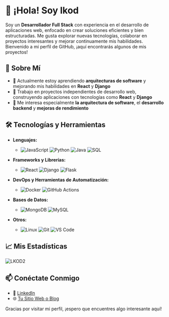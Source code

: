 # 👋 ¡Hola! Soy lkod

Soy un **Desarrollador Full Stack** con experiencia en el desarrollo de aplicaciones web, enfocado en crear soluciones eficientes y bien estructuradas. Me gusta explorar nuevas tecnologías, colaborar en proyectos interesantes y mejorar continuamente mis habilidades. Bienvenido a mi perfil de GitHub, ¡aquí encontrarás algunos de mis proyectos!

## 🚀 Sobre Mí

- 🌱 Actualmente estoy aprendiendo **arquitecturas de software** y mejorando mis habilidades en **React** y **Django**
- 💼 Trabajo en proyectos independientes de desarrollo web, construyendo aplicaciones con tecnologías como **React** y **Django**
- 🧠 Me interesa especialmente **la arquitectura de software**, el **desarrollo backend** y **mejoras de rendimiento**

## 🛠️ Tecnologías y Herramientas

- **Lenguajes:**
  - ![JavaScript](https://img.shields.io/badge/-JavaScript-F7DF1E?style=flat&logo=javascript&logoColor=black)
    ![Python](https://img.shields.io/badge/-Python-3776AB?style=flat&logo=python&logoColor=white)
    ![Java](https://img.shields.io/badge/-Java-007396?style=flat&logo=java&logoColor=white)
    ![SQL](https://img.shields.io/badge/-SQL-336791?style=flat&logo=postgresql&logoColor=white)

- **Frameworks y Librerías:**
  - ![React](https://img.shields.io/badge/-React-61DAFB?style=flat&logo=react&logoColor=black)
    ![Django](https://img.shields.io/badge/-Django-092E20?style=flat&logo=django&logoColor=white)
    ![Flask](https://img.shields.io/badge/-Flask-000000?style=flat&logo=flask&logoColor=white)

- **DevOps y Herramientas de Automatización:**
  - ![Docker](https://img.shields.io/badge/-Docker-2496ED?style=flat&logo=docker&logoColor=white)
    ![GitHub Actions](https://img.shields.io/badge/-GitHub%20Actions-2088FF?style=flat&logo=github-actions&logoColor=white)

- **Bases de Datos:**
  - ![MongoDB](https://img.shields.io/badge/-MongoDB-47A248?style=flat&logo=mongodb&logoColor=white)
    ![MySQL](https://img.shields.io/badge/-MySQL-4479A1?style=flat&logo=mysql&logoColor=white)

- **Otros:**
  - ![Linux](https://img.shields.io/badge/-Linux-FCC624?style=flat&logo=linux&logoColor=black)
    ![Git](https://img.shields.io/badge/-Git-F05032?style=flat&logo=git&logoColor=white)
    ![VS Code](https://img.shields.io/badge/-VS%20Code-007ACC?style=flat&logo=visual-studio-code&logoColor=white)

## 📈 Mis Estadísticas

![LKOD2](https://github-readme-stats.vercel.app/api?username=LKOD2&show_icons=true&theme=radical)

## 📫 Conéctate Conmigo

- 💼 [LinkedIn](https://www.linkedin.com/in/tu-perfil/)
- 🌐 [Tu Sitio Web o Blog](https://www.tu-sitio.com)


Gracias por visitar mi perfil, ¡espero que encuentres algo interesante aquí!
